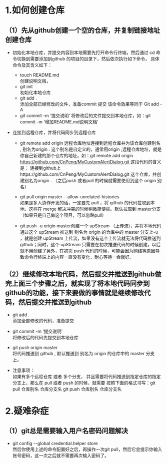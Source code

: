 # 1.如何创建仓库

## （1）先从github创建一个空的仓库，并复制链接地址创建仓库

+ 初始化本地仓库，并提交内容到本地需要先打开命令行终端，然后通过 cd 命令切换到需要添加到github 的项目的目录下，然后依次执行如下命令， 具体命令及其含义如下：
   - touch README.md <br/>
   创建说明文档，
   - git init <br/>
   初始化本地仓库
   - git add . <br/>
   添加全部已经修改的文件，准备commit 提交 该命令效果等同于 Git add -A
   - git commit -m ‘提交说明’
   将修改后的文件提交到本地仓库，如：git commit -m ‘增加README.md说明文档’

+ 连接到远程仓库，并将代码同步到远程仓库
    - git remote add origin 远程仓库地址连接到远程仓库并为该仓库创建别名 , 别名为origin . 这个别名是自定义的，通常用origin ;远程仓库地址，就是你自己新建的那个仓库的地址，如：git remote add origin https://github.com/CnPeng/MyCustomAlertDialog.git 这段代码的含义是： 连接到github上https://github.com/CnPeng/MyCustomAlertDialog.git 这个仓库，并创建别名为origin . （之后push 或者pull 的时候就需要使用到这个 origin 别名）
    
	- git pull origin master --allow-unrelated-histories <br/>
	如果是多人协作开发的话，一定要先 pull ，将 github 的代码拉取到本地，这样在 merge 解决冲突的时候稍微简便些。默认拉取到 master分支（如果只是自己做这个项目，可以忽略pull）

	- git push -u origin master创建一个 upStream （上传流），并将本地代码通过这个 upStream 推送到 别名为 origin 的仓库中的 master 分支上-u ，就是创建 upStream 上传流，如果没有这个上传流就无法将代码推送到 github；同时，这个 upStream 只需要在初次推送代码的时候创建，以后就不用创建了另外，在初次 push 代码的时候，可能会因为网络等原因导致命令行终端上的内容一直没有变化，耐心等待一会就好。

## （2）继续修改本地代码，然后提交并推送到github做完上面三个步骤之后，就实现了将本地代码同步到github的功能，接下来要做的事情就是继续修改代码，然后提交并推送到github
+ git add . <br/>
添加全部修改的代码，准备提交

+ git commit -m ‘提交说明’ <br/>
将修改后的代码先提交到本地仓库

+ git push origin master <br/>
将代码推送到 github , 默认推送到 别名为 origin 的仓库中的 master 分支上。

+ 注意事项：<br/>
如果有多个远程仓库 或者 多个分支， 并且需要将代码推送到指定仓库的指定分支上，那么在 pull 或者 push 的时候，就需要 按照下面的格式书写：git pull 仓库别名 仓库分支名
git push 仓库别名 仓库分支名

# 2.疑难杂症

## （1）git总是需要输入用户名密码问题解决
+ git config --global credential.helper store <br>
然后你使用上述的命令配置好之后，再操作一次git pull，然后它会提示你输入账号密码，这一次之后就不需要再次输入密码了。
